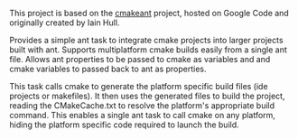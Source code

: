 This project is based on the [cmakeant](http://code.google.com/p/cmakeant/) project, hosted on Google Code and originally created by Iain Hull. 

Provides a simple ant task to integrate cmake projects into larger projects built with ant. Supports multiplatform cmake builds easily from a single ant file. Allows ant properties to be passed to cmake as variables and and cmake variables to passed back to ant as properties.

This task calls cmake to generate the platform specific build files (ide projects or makefiles). It then uses the generated files to build the project, reading the CMakeCache.txt to resolve the platform's appropriate build command. This enables a single ant task to call cmake on any platform, hiding the platform specific code required to launch the build.